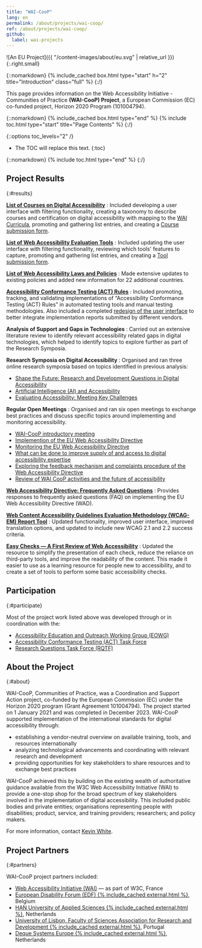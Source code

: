```yaml
---
title: "WAI-CooP"
lang: en
permalink: /about/projects/wai-coop/
ref: /about/projects/wai-coop/
github:
  label: wai-projects
---
```


![An EU Project]({{ "/content-images/about/eu.svg" | relative_url }}){:.right.small}

{::nomarkdown}
{% include_cached box.html type="start" h="2" title="Introduction" class="full" %}
{:/}

This page provides information on the Web Accessibility Initiative - Communities of Practice **(WAI-CooP) Project**, a European Commission (EC) co-funded project, Horizon 2020 Program (101004794).

{::nomarkdown}
{% include_cached box.html type="end" %}
{% include toc.html type="start" title="Page Contents" %}
{:/}

{::options toc_levels="2" /}

-   The TOC will replace this text.
{:toc}


{::nomarkdown}
{% include toc.html type="end" %}
{:/}

## Project Results
{:#results}

**[List of Courses on Digital Accessibility](https://www.w3.org/WAI/courses/list/)**
:  Included developing a user interface with filtering functionality, creating a taxonomy to describe courses and certification on digital accessibility with mapping to the [WAI Curricula](https://www.w3.org/WAI/curricula/), promoting and gathering list entries, and creating a [Course submission form](https://www.w3.org/WAI/courses/submission/).

**[List of Web Accessibility Evaluation Tools](https://www.w3.org/WAI/test-evaluate/tools/list/)**
:  Included updating the user interface with filtering functionality, reviewing which tools' features to capture, promoting and gathering list entries, and creating a [Tool submission form](https://www.w3.org/WAI/test-evaluate/tools/submit-a-tool/).

**[List of Web Accessibility Laws and Policies](https://www.w3.org/WAI/policies/)**
:  Made extensive updates to existing policies and added new information for 22 additional countries.

**[Accessibility Conformance Testing (ACT) Rules](https://www.w3.org/WAI/standards-guidelines/act/rules/)**
:  Included promoting, tracking, and validating implementations of “Accessibility Conformance Testing (ACT) Rules” in automated testing tools and manual testing methodologies. Also included a completed [redesign of the user interface](https://www.w3.org/WAI/standards-guidelines/act/implementations/) to better integrate implementation reports submitted by different vendors.

**Analysis of Support and Gaps in Technologies**
:  Carried out an extensive literature review to identify relevant accessibility related gaps in digital technologies, which helped to identify topics to explore further as part of the Research Symposia.

**Research Symposia on Digital Accessibility**
: Organised and ran three online research symposia based on topics identified in previous analysis:
  * [Shape the Future: Research and Development Questions in Digital Accessibility](https://www.w3.org/WAI/about/projects/wai-coop/symposium1/)
  * [Artificial Intelligence (AI) and Accessibility](https://www.w3.org/WAI/research/ai2023/)
  * [Evaluating Accessibility: Meeting Key Challenges](https://www.w3.org/WAI/about/projects/wai-coop/symposium3/)

**Regular Open Meetings**
: Organised and ran six open meetings to exchange best practices and discuss specific topics around implementing and monitoring accessibility.
  * [WAI-CooP introductory meeting](https://www.edf-feph.org/events-slug/wai-coop-first-open-meeting/)
  * [Implemention of the EU Web Accessibility Directive](https://www.edf-feph.org/events-slug/wai-coop-open-meeting2/)
  * [Monitoring the EU Web Accessibility Directive](https://www.edf-feph.org/events-slug/wai-coop-online-meeting/)
  * [What can be done to improve supply of and access to digital accessibility expertise](https://www.edf-feph.org/events-slug/wai-coop-open-meeting-11-october-2022/)
  * [Exploring the feedback mechanism and complaints procedure of the Web Accessibility Directive](https://www.edf-feph.org/events-slug/wai-coop-open-meeting-7-march-2023/)
  * [Review of WAI CooP activities and the future of accessibility](https://www.edf-feph.org/events-slug/wai-coop-open-meeting-14-november-2023/)

**[Web Accessibility Directive: Frequently Asked Questions](https://web-directive.eu/)**
:  Provides responses to frequently asked questions (FAQ) on implementing the EU Web Accessibility Directive (WAD).

**[Web Content Accessibility Guidelines Evaluation Methodology (WCAG-EM) Report Tool](https://www.w3.org/WAI/eval/report-tool/)**
:  Updated functionality, improved user interface, improved translation options, and updated to include new WCAG 2.1 and 2.2 success criteria.

**[Easy Checks &mdash; A First Review of Web Accessibility](https://www.w3.org/WAI/test-evaluate/easy-checks/)**
:  Updated the resource to simplify the presentation of each check, reduce the reliance on third-party tools, and improve the readability of the content. This made it easier to use as a learning resource for people new to accessibility, and to create a set of tools to perform some basic accessibility checks.

## Participation
{:#participate}

Most of the project work listed above was developed through or in coordination with the:

-   [Accessibility Education and Outreach Working Group (EOWG)](/about/groups/eowg/)
-   [Accessibility Conformance Testing (ACT) Task Force](/about/groups/task-forces/conformance-testing/)
-   [Research Questions Task Force (RQTF)](/about/groups/task-forces/research-questions/)

## About the Project
{:#about}

WAI-CooP, Communities of Practice, was a Coordination and Support Action project, co-funded by the European Commission (EC) under the Horizon 2020 program (Grant Agreement 101004794). The project started on 1 January 2021 and was completed in December 2023. WAI-CooP supported implementation of the international standards for digital accessibility through:

-   establishing a vendor-neutral overview on available training, tools, and resources internationally
-   analyzing technological advancements and coordinating with relevant research and development
-   providing opportunities for key stakeholders to share resources and to exchange best practices

WAI-CooP achieved this by building on the existing wealth of authoritative guidance available from the W3C Web Accessibility Initiative (WAI) to provide a one-stop shop for the broad spectrum of key stakeholders involved in the implementation of digital accessibility. This included public bodies and private entities; organisations representing people with disabilities; product, service, and training providers; researchers; and policy makers.

For more information, contact [Kevin White](https://www.w3.org/staff/#kevin).

## Project Partners
{:#partners}

WAI-CooP project partners included:

-   [Web Accessibility Initiative (WAI)](https://www.w3.org/WAI/) &mdash; as part of W3C, France
-   [European Disability Forum (EDF) {% include_cached external.html %}](https://www.edf-feph.org/), Belgium
-   [HAN University of Applied Sciences {% include_cached external.html %}](https://hanuniversity.com/en/), Netherlands
-   [University of Lisbon, Faculty of Sciences Association for Research and Development {% include_cached external.html %}](http://www.fciencias-id.pt/), Portugal
-   [Deque Systems Europe {% include_cached external.html %}](https://www.deque.com/), Netherlands
